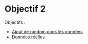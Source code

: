 # Objectif 2
Objectifs :
 - [Ajout de random dans les données](tiers.py)
 - [Données réelles](real.py)
